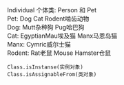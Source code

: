 Individual 个体类: Person 和 Pet    
Pet: Dog Cat Rodent啮齿动物  
Dog: Mutt杂种狗 Pug哈巴狗   
Cat: EgyptianMau埃及猫 Manx马恩岛猫  
Manx: Cymric威尔士猫  
Rodent: Rat老鼠 Mouse Hamster仓鼠  

```
Class.isInstanse(实例对象)
Class.isAssignableFrom(类对象)
```
